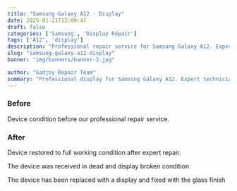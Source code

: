 ```yaml
---
title: "Samsung Galaxy A12 - Display"
date: 2025-01-21T12:00:47
draft: false
categories: ['Samsung', 'Display Repair']
tags: ['A12', 'display']
description: "Professional repair service for Samsung Galaxy A12. Expert diagnosis and quality repairs in Bangalore."
slug: "samsung-galaxy-a12-display"
banner: "img/banners/banner-2.jpg"

author: "Gadjoy Repair Team"
summary: "Professional display for Samsung Galaxy A12. Expert technicians, quality parts, warranty included."
---
```


### Before

Device condition before our professional repair service.

### After

Device restored to full working condition after expert repair.

The device was received in dead and display broken condition

The device has been replaced with a display and fixed with the glass finish